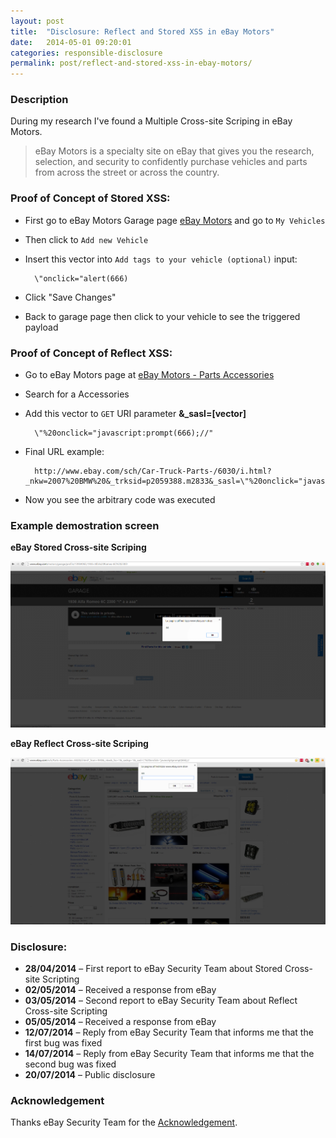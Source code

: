 ```yaml
---
layout: post
title:  "Disclosure: Reflect and Stored XSS in eBay Motors"
date:   2014-05-01 09:20:01
categories: responsible-disclosure
permalink: post/reflect-and-stored-xss-in-ebay-motors/
---
```


### Description

During my research I've found a Multiple Cross-site Scriping in eBay Motors.

> eBay Motors is a specialty site on eBay that gives you the research, selection, and security to confidently purchase vehicles and parts from across the street or across the country.

### Proof of Concept of Stored XSS:

* First go to eBay Motors Garage page [eBay Motors](http://www.ebay.com/motors/garage/, "eBay Motors") and go to `My Vehicles`
* Then click to `Add new Vehicle`
* Insert this vector into `Add tags to your vehicle (optional)` input:

		\"onclick="alert(666)

* Click "Save Changes"
* Back to garage page then click to your vehicle to see the triggered payload

### Proof of Concept of Reflect XSS:

* Go to eBay Motors page at [eBay Motors - Parts Accessories](http://www.ebay.com/motors/Parts-Accessories/, "eBay Motors - Parts Accessories")
* Search for a Accessories
* Add this vector to `GET` URI parameter **&_sasl=[vector]**

		\"%20onclick="javascript:prompt(666);//"

* Final URL example:

		http://www.ebay.com/sch/Car-Truck-Parts-/6030/i.html?_nkw=2007%20BMW%20&_trksid=p2059388.m2833&_sasl=\"%20onclick="javascript:prompt(666);//

* Now you see the arbitrary code was executed

### Example demostration screen

**eBay Stored Cross-site Scriping**

<a href="/images/security/responsible-disclosure/ebay-xss-2.png">![eBay Stored XSS](/images/security/responsible-disclosure/ebay-xss-2.png)</a>

**eBay Reflect Cross-site Scriping**

<a href="/images/security/responsible-disclosure/ebay-xss.png">![eBay Reflect XSS](/images/security/responsible-disclosure/ebay-xss.png)</a>

### Disclosure:

* **28/04/2014** – First report to eBay Security Team about Stored Cross-site Scripting
* **02/05/2014** – Received a response from eBay
* **03/05/2014** – Second report to eBay Security Team about Reflect Cross-site Scripting
* **05/05/2014** – Received a response from eBay
* **12/07/2014** – Reply from eBay Security Team that informs me that the first bug was fixed
* **14/07/2014** – Reply from eBay Security Team that informs me that the second bug was fixed
* **20/07/2014** – Public disclosure

### Acknowledgement

Thanks eBay Security Team for the [Acknowledgement](http://ebay.com/securitycenter/ResearchersAcknowledgement.html, "eBay Acknowledgement - Federico Fazzi").
